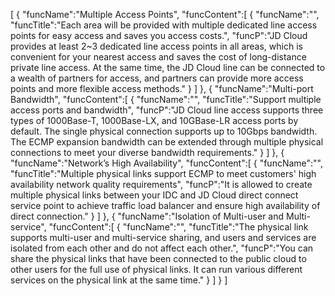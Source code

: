 [
	{
		"funcName":"Multiple Access Points",
		"funcContent":[
			{
				"funcName":"",
				"funcTitle":"Each area will be provided with multiple dedicated line access points for easy access and saves you access costs.",
				"funcP":"JD Cloud provides at least 2~3 dedicated line access points in all areas, which is convenient for your nearest access and saves the cost of long-distance private line access. At the same time, the JD Cloud line can be connected to a wealth of partners for access, and partners can provide more access points and more flexible access methods."
			}
		]
	},
	{
		"funcName":"Multi-port Bandwidth",
		"funcContent":[
			{
				"funcName":"",
				"funcTitle":"Support multiple access ports and bandwidth",
				"funcP":"JD Cloud line access supports three types of 1000Base-T, 1000Base-LX, and 10GBase-LR access ports by default. The single physical connection supports up to 10Gbps bandwidth. The ECMP expansion bandwidth can be extended through multiple physical connections to meet your diverse bandwidth requirements."
			}
		]
	},
	{
		"funcName":"Network’s High Availability",
		"funcContent":[
			{
				"funcName":"",
				"funcTitle":"Multiple physical links support ECMP to meet customers' high availability network quality requirements",
				"funcP":"It is allowed to create multiple physical links between your IDC and JD Cloud direct connect service  point to achieve traffic load balancer and ensure high availability of direct connection."
			}
		]
	},
	{
		"funcName":"Isolation of Multi-user and Multi-service",
		"funcContent":[
			{
				"funcName":"",
				"funcTitle":"The physical link supports multi-user and multi-service sharing, and users and services are isolated from each other and do not affect each other.",
				"funcP":"You can share the physical links that have been connected to the public cloud to other users for the full use of physical links. It can run various different services on the physical link at the same time."
			}
		]
	}
]